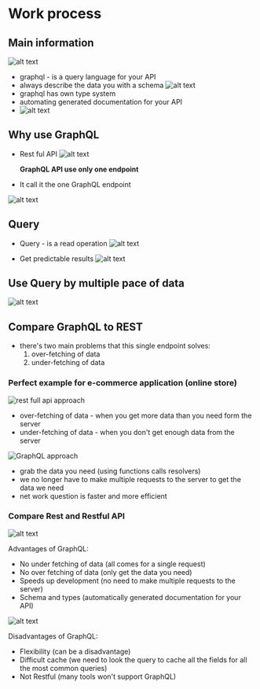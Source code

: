 # Work process

## Main information

![alt text](image.png)

- graphql - is a query language for your API
- always describe the data you with a schema
![alt text](image-1.png)
- graphql has own type system
- automating generated documentation for your API
- ![alt text](image-6.png)

## Why use GraphQL

- Rest ful API
![alt text](image-4.png)

    **GraphQL API use only one endpoint**
- It call it the one GraphQL endpoint

![alt text](image-5.png)

## Query

- Query - is a read operation
![alt text](image-2.png)

- Get predictable results
![alt text](image-3.png)

## Use Query by multiple pace of data

![alt text](image-7.png)

## Compare GraphQL to REST

- there's two main problems that this single endpoint solves:
  1. over-fetching of data
  2. under-fetching of data

### Perfect example for e-commerce application (online store)

![rest full api approach](image-8.png)

- over-fetching of data - when you get more data than you need form the server
- under-fetching of data - when you don't get enough data from the server

![GraphQL approach](image-9.png)

- grab the data you need (using functions calls resolvers)
- we no longer have to make multiple requests to the server to get the data we need
- net work question is faster and more efficient

### Compare Rest and Restful API

![alt text](image-10.png)

Advantages of GraphQL:

- No under fetching of data (all comes for a single request)
- No over fetching of data (only get the data you need)
- Speeds up development (no need to make multiple requests to the server)
- Schema and types (automatically generated documentation for your API)

![alt text](image-11.png)

Disadvantages of GraphQL:

- Flexibility (can be a disadvantage)
- Difficult cache (we need to look the query to cache all the fields for all the most common queries)
- Not Restful (many tools won't support GraphQL)
